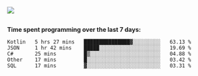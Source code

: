 [![](https://img.shields.io/badge/discord-jonatsp%234844-7289DA?logo=discord)](https://discord.com/users/239510668687048717)

##
**Time spent programming over the last 7 days:**
<!--START_SECTION:waka-->
```text
Kotlin   5 hrs 27 mins   ███████████████▓░░░░░░░░░   63.13 % 
JSON     1 hr 42 mins    █████░░░░░░░░░░░░░░░░░░░░   19.69 % 
C#       25 mins         █▒░░░░░░░░░░░░░░░░░░░░░░░   04.88 % 
Other    17 mins         █░░░░░░░░░░░░░░░░░░░░░░░░   03.42 % 
SQL      17 mins         ▓░░░░░░░░░░░░░░░░░░░░░░░░   03.31 % 
```
<!--END_SECTION:waka-->
##

